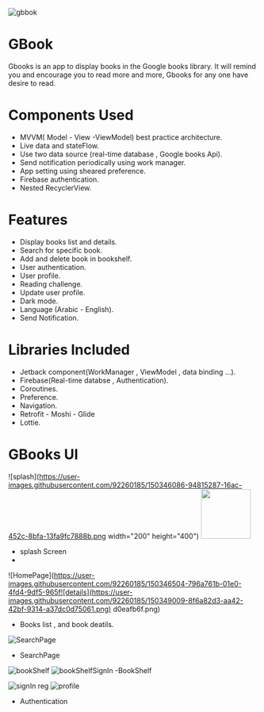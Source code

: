 ![gbbok](https://user-images.githubusercontent.com/92260185/150343962-c9200e3e-915d-4b69-8cea-4deca14281af.png)

# GBook
Gbooks is an app to display books in the Google books library.
It will remind you and encourage you to read more and more, Gbooks for any one have desire to read. 

# Components Used
- MVVM( Model - View -ViewModel) best practice architecture.
- Live data and stateFlow.
- Use two data source (real-time database , Google books Api).
- Send notification periodically using work manager.
- App setting using sheared preference. 
- Firebase authentication.
- Nested RecyclerView.

# Features
- Display books list and details.
- Search for specific book.
- Add and delete book in bookshelf.
- User authentication. 
- User profile.
- Reading challenge.
- Update user profile.
- Dark mode.
- Language (Arabic - English).
- Send Notification.


# Libraries Included
- Jetback component(WorkManager , ViewModel , data binding ...).
- Firebase(Real-time databse , Authentication).
- Coroutines.
- Preference.
- Navigation.
- Retrofit - Moshi - Glide
- Lottie.

# GBooks UI
![splash](https://user-images.githubusercontent.com/92260185/150346086-94815287-16ac-452c-8bfa-13fa9fc7888b.png width="200" height="400")
 <img src="https://user-images.githubusercontent.com/92260185/150346086-94815287-16ac-452c-8bfa-13fa9fc7888b.png" width="100" height="100">
- splash Screen
-  
![HomePage](https://user-images.githubusercontent.com/92260185/150346504-796a761b-01e0-4fd4-9df5-965f![details](https://user-images.githubusercontent.com/92260185/150349009-8f6a82d3-aa42-42bf-9314-a37dc0d75061.png)
d0eafb6f.png)
- Books list , and book deatils. 

![SearchPage](https://user-images.githubusercontent.com/92260185/150346747-a8615751-45dc-45f1-98e4-8b1de3ecbd18.png)
- SearchPage

![bookShelf](https://user-images.githubusercontent.com/92260185/150346953-bd1faba7-3d31-4ba6-9237-56817dc1876e.png) ![bookShelfSignIn](https://user-images.githubusercontent.com/92260185/150349276-3714096b-b62b-4a9b-a018-a8559042c179.png)
-BookShelf 

![![signIn](https://user-images.githubusercontent.com/92260185/150348506-b4ab61a9-e5f7-4209-8f0c-6024487199a1.png)
reg](https://user-images.githubusercontent.com/92260185/150347113-ac8d3160-d03c-4075-aee3-b134ac0ec674.png)
![profile](https://user-images.githubusercontent.com/92260185/150348712-5cab8ed9-5bab-49ae-95f8-69d4def2a544.png)
- Authentication
